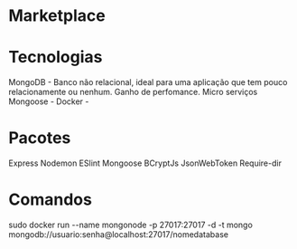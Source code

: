 # Marketplace

# Tecnologias

MongoDB - Banco não relacional, ideal para uma aplicação que tem pouco relacionamente ou nenhum. Ganho de perfomance. Micro serviços
Mongoose -
Docker -

# Pacotes

Express
Nodemon
ESlint
Mongoose
BCryptJs
JsonWebToken
Require-dir

# Comandos

sudo docker run --name mongonode -p 27017:27017 -d -t mongo
mongodb://usuario:senha@localhost:27017/nomedatabase
